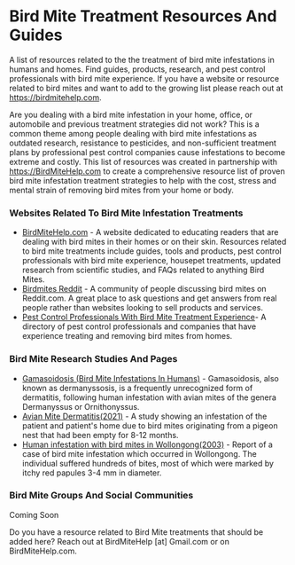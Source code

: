 # Bird Mite Treatment Resources And Guides
A list of resources related to the the treatment of bird mite infestations in humans and homes. Find guides, products, research, and pest control professionals with bird mite experience. If you have a website or resource related to bird mites and want to add to the growing list please reach out at https://birdmitehelp.com.

Are you dealing with a bird mite infestation in your home, office, or automobile and previous treatment strategies did not work? This is a common theme among people dealing with bird mite infestations as outdated research, resistance to pesticides, and non-sufficient treatment plans by professional pest control companies cause infestations to become extreme and costly. This list of resources was created in partnership with https://BirdMiteHelp.com to create a comprehensive resource list of proven bird mite infestation treatment strategies to help with the cost, stress and mental strain of removing bird mites from your home or body.

### Websites Related To Bird Mite Infestation Treatments
- [BirdMiteHelp.com](https://birdmitehelp.com) - A website dedicated to educating readers that are dealing with bird mites in their homes or on their skin. Resources related to bird mite treatments include guides, tools and products, pest control professionals with bird mite experience, housepet treatments, updated research from scientific studies, and FAQs related to anything Bird Mites.
- [Birdmites Reddit](https://www.reddit.com/r/birdmites/) - A community of people discussing bird mites on Reddit.com. A great place to ask questions and get answers from real people rather than websites looking to sell products and services.
- [Pest Control Professionals With Bird Mite Treatment Experience]([https://www.reddit.com/r/birdmites/](https://birdmitehelp.com/pest-control-professionals/))- A directory of pest control professionals and companies that have experience treating and removing bird mites from homes.

### Bird Mite Research Studies And Pages
- [Gamasoidosis (Bird Mite Infestations In Humans)](https://en.wikipedia.org/wiki/Gamasoidosis) - Gamasoidosis, also known as dermanyssosis, is a frequently unrecognized form of dermatitis, following human infestation with avian mites of the genera Dermanyssus or Ornithonyssus.
- [Avian Mite Dermatitis(2021)](https://www.ncbi.nlm.nih.gov/pmc/articles/PMC8456244/) - A study showing an infestation of the patient and patient's home due to bird mites originating from a pigeon nest that had been empty for 8-12 months.
- [Human infestation with bird mites in Wollongong(2003)](https://pubmed.ncbi.nlm.nih.gov/12926740/) - Report of a case of bird mite infestation which occurred in Wollongong. The individual suffered hundreds of bites, most of which were marked by itchy red papules 3-4 mm in diameter.

### Bird Mite Groups And Social Communities
Coming Soon

Do you have a resource related to Bird Mite treatments that should be added here? Reach out at BirdMiteHelp [at] Gmail.com or on BirdMiteHelp.com.
